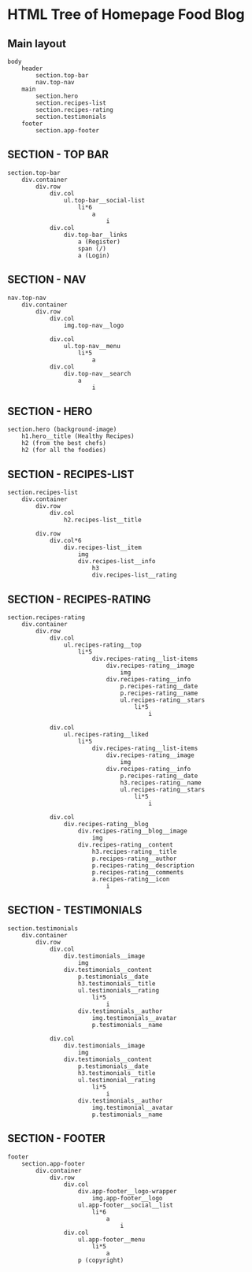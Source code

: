 # HTML Tree of Homepage Food Blog
## Main layout
    body
        header
            section.top-bar
            nav.top-nav
        main
            section.hero
            section.recipes-list
            section.recipes-rating
            section.testimonials
        footer
            section.app-footer

## SECTION - TOP BAR
    section.top-bar
        div.container
            div.row
                div.col
                    ul.top-bar__social-list
                        li*6
                            a
                                i
                div.col
                    div.top-bar__links
                        a (Register)
                        span (/)
                        a (Login)

## SECTION - NAV
    nav.top-nav
        div.container
            div.row
                div.col
                    img.top-nav__logo

                div.col
                    ul.top-nav__menu
                        li*5
                            a   
                div.col
                    div.top-nav__search
                        a
                            i

## SECTION - HERO
    section.hero (background-image)
        h1.hero__title (Healthy Recipes)
        h2 (from the best chefs)
        h2 (for all the foodies)

## SECTION - RECIPES-LIST
    section.recipes-list
        div.container
            div.row
                div.col
                    h2.recipes-list__title

            div.row
                div.col*6
                    div.recipes-list__item
                        img
                        div.recipes-list__info
                            h3  
                            div.recipes-list__rating                 

## SECTION - RECIPES-RATING
    section.recipes-rating
        div.container
            div.row
                div.col
                    ul.recipes-rating__top
                        li*5
                            div.recipes-rating__list-items
                                div.recipes-rating__image
                                    img
                                div.recipes-rating__info
                                    p.recipes-rating__date
                                    p.recipes-rating__name
                                    ul.recipes-rating__stars
                                        li*5
                                            i

                div.col
                    ul.recipes-rating__liked
                        li*5
                            div.recipes-rating__list-items
                                div.recipes-rating__image
                                    img
                                div.recipes-rating__info
                                    p.recipes-rating__date
                                    h3.recipes-rating__name
                                    ul.recipes-rating__stars
                                        li*5
                                            i

                div.col
                    div.recipes-rating__blog
                        div.recipes-rating__blog__image
                            img
                        div.recipes-rating__content
                            h3.recipes-rating__title
                            p.recipes-rating__author
                            p.recipes-rating__description
                            p.recipes-rating__comments
                            a.recipes-rating__icon
                                i

## SECTION - TESTIMONIALS
    section.testimonials
        div.container
            div.row
                div.col
                    div.testimonials__image
                        img
                    div.testimonials__content
                        p.testimonials__date
                        h3.testimonials__title
                        ul.testimonials__rating
                            li*5
                                i
                        div.testimonials__author
                            img.testimonials__avatar
                            p.testimonials__name

                div.col
                    div.testimonials__image
                        img
                    div.testimonials__content
                        p.testimonials__date
                        h3.testimonials__title
                        ul.testimonial__rating
                            li*5
                                i
                        div.testimonials__author
                            img.testimonial__avatar
                            p.testimonials__name
                                                    

## SECTION - FOOTER
    footer
        section.app-footer
            div.container
                div.row
                    div.col
                        div.app-footer__logo-wrapper
                            img.app-footer__logo
                        ul.app-footer__social__list
                            li*6
                                a
                                    i
                    div.col
                        ul.app-footer__menu
                            li*5
                                a
                        p (copyright)